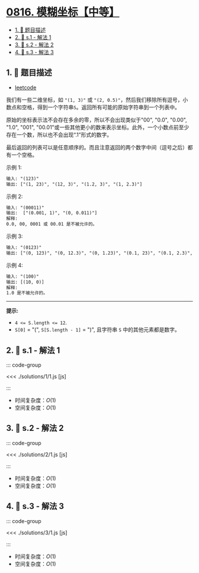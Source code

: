 # [0816. 模糊坐标【中等】](https://github.com/tnotesjs/TNotes.leetcode/tree/main/notes/0816.%20%E6%A8%A1%E7%B3%8A%E5%9D%90%E6%A0%87%E3%80%90%E4%B8%AD%E7%AD%89%E3%80%91)

<!-- region:toc -->

- [1. 📝 题目描述](#1--题目描述)
- [2. 🎯 s.1 - 解法 1](#2--s1---解法-1)
- [3. 🎯 s.2 - 解法 2](#3--s2---解法-2)
- [4. 🎯 s.3 - 解法 3](#4--s3---解法-3)

<!-- endregion:toc -->

## 1. 📝 题目描述

- [leetcode](https://leetcode.cn/problems/ambiguous-coordinates/)

我们有一些二维坐标，如 `"(1, 3)"` 或 `"(2, 0.5)"`，然后我们移除所有逗号，小数点和空格，得到一个字符串`S`。返回所有可能的原始字符串到一个列表中。

原始的坐标表示法不会存在多余的零，所以不会出现类似于"00", "0.0", "0.00", "1.0", "001", "00.01"或一些其他更小的数来表示坐标。此外，一个小数点前至少存在一个数，所以也不会出现“.1”形式的数字。

最后返回的列表可以是任意顺序的。而且注意返回的两个数字中间（逗号之后）都有一个空格。

示例 1:

```txt
输入: "(123)"
输出: ["(1, 23)", "(12, 3)", "(1.2, 3)", "(1, 2.3)"]
```

示例 2:

```txt
输入: "(00011)"
输出:  ["(0.001, 1)", "(0, 0.011)"]
解释:
0.0, 00, 0001 或 00.01 是不被允许的。
```

示例 3:

```txt
输入: "(0123)"
输出: ["(0, 123)", "(0, 12.3)", "(0, 1.23)", "(0.1, 23)", "(0.1, 2.3)", "(0.12, 3)"]
```

示例 4:

```txt
输入: "(100)"
输出: [(10, 0)]
解释:
1.0 是不被允许的。
```

---

**提示:**

- `4 <= S.length <= 12`.
- `S[0]` = "(", `S[S.length - 1]` = ")", 且字符串 `S` 中的其他元素都是数字。

## 2. 🎯 s.1 - 解法 1

::: code-group

<<< ./solutions/1/1.js [js]

:::

- 时间复杂度：$O(1)$
- 空间复杂度：$O(1)$

## 3. 🎯 s.2 - 解法 2

::: code-group

<<< ./solutions/2/1.js [js]

:::

- 时间复杂度：$O(1)$
- 空间复杂度：$O(1)$

## 4. 🎯 s.3 - 解法 3

::: code-group

<<< ./solutions/3/1.js [js]

:::

- 时间复杂度：$O(1)$
- 空间复杂度：$O(1)$
